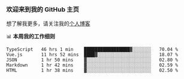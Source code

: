 ### 欢迎来到我的 GitHub 主页

想了解我更多，请关注我的[个人博客](https://leoku.top)


📊 **本周我的工作细则**
<!--START_SECTION:waka-->
```text
TypeScript   46 hrs 1 min    █████████████████▓░░░░░░░   70.04 % 
Vue.js       11 hrs 52 mins  ████▓░░░░░░░░░░░░░░░░░░░░   18.07 % 
JSON         1 hr 50 mins    ▓░░░░░░░░░░░░░░░░░░░░░░░░   02.80 % 
Markdown     1 hr 42 mins    ▓░░░░░░░░░░░░░░░░░░░░░░░░   02.59 % 
HTML         1 hr 38 mins    ▓░░░░░░░░░░░░░░░░░░░░░░░░   02.50 % 
```
<!--END_SECTION:waka-->
